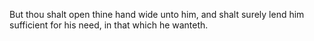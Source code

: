 But thou shalt open thine hand wide unto him, and shalt surely lend him sufficient for his need, in that which he wanteth.
